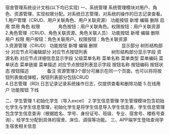 宿舍管理系统设计文档(以下均已实现)
一、系统管理
    系统管理模块对用户、角色、资源管理，实现权限分配。对系统日志管理，对系统的操作的日志记录查看。
1.用户管理（CRUD、用户关联角色、用户关联资源）
功能按钮 新增 编辑 删除 启用 禁用 角色 权限 　 　 　
角色按钮：用户关联角色。权限按钮：用户关联资源         
2.角色管理（CRUD、角色关联资源、角色关联人员）
功能按钮 新增 编辑 删除 用户 权限 
用户按钮：角色关联用户。权限按钮：角色关联资源      
3.资源管理（CRUD）
功能按钮 新增 编辑 删除 　 　 　 　
显示部分 树形结构部分 对应节点可编辑部分 对应节点按钮列表 　 　 　 　
树形结构部分显示字段 资源名称
对应节点详细信息显示字段 父级菜单名称 菜单名称 菜单类型 菜单编码 菜单状态 菜单链接 菜单描述
对应节点按钮列表显示字段 按钮名称 按钮编码 按钮状态 按钮描述 　 　 　
备注 资源管理3个部分可展示在同一个页面，也可以将将按钮列表做成弹框，按钮列表部分包括CRUD      
4.日志管理（RD)
日志记录记录系统操作日志，仅提供查看和删除功能
5.在线用户
功能按钮 下线

二、学生管理
1.初始化学生（导入excel）
2.学生信息管理
学生管理模块包含初始化学生与学生信息管理，初始化学生是将学生信息导入学生信息表，学生信息管理包含学生信息查询（根据姓名、学号、身份证号、班级、专业、宿舍号、楼栋号查询），给学生分配到具体的宿舍、床位、调宿等功能。
三、APP端学生登陆查询学生宿舍相关信息
